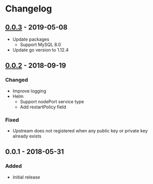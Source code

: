 # Changelog

## [0.0.3] - 2019-05-08
- Update packages
  - Support MySQL 8.0
- Update go version to 1.12.4

## [0.0.2] - 2018-09-19
### Changed
- Improve logging
- Helm
  - Support nodePort service type
  - Add restartPolicy field

### Fixed
- Upstream does not registered when any public key or private key already exists

## 0.0.1 - 2018-05-31
### Added
- Initial release

[Unreleased]: https://github.com/lightnet328/kubernetes-ssh-container-exposer/compare/v0.0.3...HEAD
[0.0.3]: https://github.com/lightnet328/kubernetes-ssh-container-exposer/compare/v0.0.2...v0.0.3
[0.0.2]: https://github.com/lightnet328/kubernetes-ssh-container-exposer/compare/v0.0.1...v0.0.2
